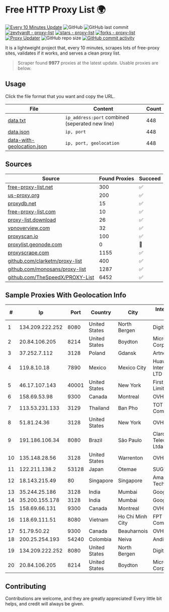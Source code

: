 
# Free HTTP Proxy List 🌍

[![Every 10 Minutes Update](https://github.com/mertguvencli/http-proxy-list/actions/workflows/main.yml/badge.svg?branch=main)](https://github.com/mertguvencli/http-proxy-list/actions/workflows/main.yml)
![GitHub](https://img.shields.io/github/license/mertguvencli/http-proxy-list)
![GitHub last commit](https://img.shields.io/github/last-commit/mertguvencli/http-proxy-list)
[![zevtyardt - proxy-list](https://img.shields.io/static/v1?label=zevtyardt&message=proxy-list&color=blue&logo=github)](https://github.com/zevtyardt/proxy-list "Go to GitHub repo")
[![stars - proxy-list](https://img.shields.io/github/stars/zevtyardt/proxy-list?style=social)](https://github.com/zevtyardt/proxy-list)
[![forks - proxy-list](https://img.shields.io/github/forks/zevtyardt/proxy-list?style=social)](https://github.com/zevtyardt/proxy-list)
[![Proxy Updater](https://github.com/zevtyardt/proxy-list/workflows/Proxy%20Updater/badge.svg)](https://github.com/zevtyardt/proxy-list/actions?query=workflow:"Proxy+Updater")
![GitHub repo size](https://img.shields.io/github/repo-size/zevtyardt/proxy-list)
[![GitHub commit activity](https://img.shields.io/github/commit-activity/m/zevtyardt/proxy-list?logo=commits)](https://github.com/zevtyardt/proxy-list/commits/main)

It is a lightweight project that, every 10 minutes, scrapes lots of free-proxy sites, validates if it works, and serves a clean proxy list.

> Scraper found **9977** proxies at the latest update. Usable proxies are below.

## Usage

Click the file format that you want and copy the URL.

|File|Content|Count|
|----|-------|-----|
|[data.txt](https://raw.githubusercontent.com/mertguvencli/http-proxy-list/main/proxy-list/data.txt)|`ip_address:port` combined (seperated new line)|448|
|[data.json](https://raw.githubusercontent.com/mertguvencli/http-proxy-list/main/proxy-list/data.json)|`ip, port`|448|
|[data-with-geolocation.json](https://raw.githubusercontent.com/mertguvencli/http-proxy-list/main/proxy-list/data-with-geolocation.json)|`ip, port, geolocation`|448|

## Sources

|Source|Found Proxies|Succeed|
|------|-------------|-------|
|[free-proxy-list.net](https://free-proxy-list.net)|300|✅|
|[us-proxy.org](https://www.us-proxy.org)|200|✅|
|[proxydb.net](http://proxydb.net)|15|✅|
|[free-proxy-list.com](https://free-proxy-list.com/?page=&port=&type%5B%5D=http&type%5B%5D=https&up_time=0&search=Search)|10|✅|
|[proxy-list.download](https://www.proxy-list.download/HTTP)|26|✅|
|[vpnoverview.com](https://vpnoverview.com/privacy/anonymous-browsing/free-proxy-servers)|32|✅|
|[proxyscan.io](https://www.proxyscan.io)|100|✅|
|[proxylist.geonode.com](https://proxylist.geonode.com/api/proxy-list?limit=300&page=1&sort_by=lastChecked&sort_type=desc&protocols=http,https)|0|🚫|
|[proxyscrape.com](https://api.proxyscrape.com/v2/?request=displayproxies&protocol=http&timeout=10000&country=all&ssl=all&anonymity=all)|1155|✅|
|[github.com/clarketm/proxy-list](https://raw.githubusercontent.com/clarketm/proxy-list/master/proxy-list-raw.txt)|400|✅|
|[github.com/monosans/proxy-list](https://raw.githubusercontent.com/monosans/proxy-list/main/proxies/http.txt)|1287|✅|
|[github.com/TheSpeedX/PROXY-List](https://raw.githubusercontent.com/TheSpeedX/PROXY-List/master/http.txt)|6452|✅|


## Sample Proxies With Geolocation Info

|#|Ip|Port|Country|City|Internet Service Provider|
|-|--|----|-------|----|-------------------------|
|1|134.209.222.252|8080|United States|North Bergen|DigitalOcean, LLC|
|2|20.84.106.205|8214|United States|Boydton|Microsoft Corporation|
|3|37.252.7.112|3128|Poland|Gdansk|Artnet Sp. z o.o.|
|4|119.8.10.18|7890|Mexico|Mexico City|Huawei International Pte. LTD|
|5|46.17.107.143|40001|United States|New York|First Server Limited|
|6|158.69.53.98|9300|Canada|Montreal|OVH SAS|
|7|113.53.231.133|3129|Thailand|Ban Pho|TOT Public Company Limited|
|8|51.81.24.36|3128|United States|New York|OVH US LLC|
|9|191.186.106.34|8080|Brazil|São Paulo|Claro NXT Telecomunicacoes Ltda|
|10|135.148.28.56|3128|United States|Warrenton|OVH US LLC|
|11|122.211.138.2|53128|Japan|Otemae|SUGOKURA|
|12|18.143.215.49|80|Singapore|Singapore|Amazon Technologies Inc.|
|13|35.244.25.186|3128|India|Mumbai|Google LLC|
|14|35.200.155.178|3128|India|Mumbai|Google LLC|
|15|158.69.66.131|9300|Canada|Montreal|OVH SAS|
|16|118.69.111.51|8080|Vietnam|Ho Chi Minh City|FPT Telecom Company|
|17|51.79.50.22|9300|Canada|Beauharnois|OVH SAS|
|18|200.25.254.193|54240|Colombia|Neiva|Andinet ON Line|
|19|134.209.222.252|8080|United States|North Bergen|DigitalOcean, LLC|
|20|20.84.106.205|8214|United States|Boydton|Microsoft Corporation|



## Contributing

Contributions are welcome, and they are greatly appreciated! Every
little bit helps, and credit will always be given.

